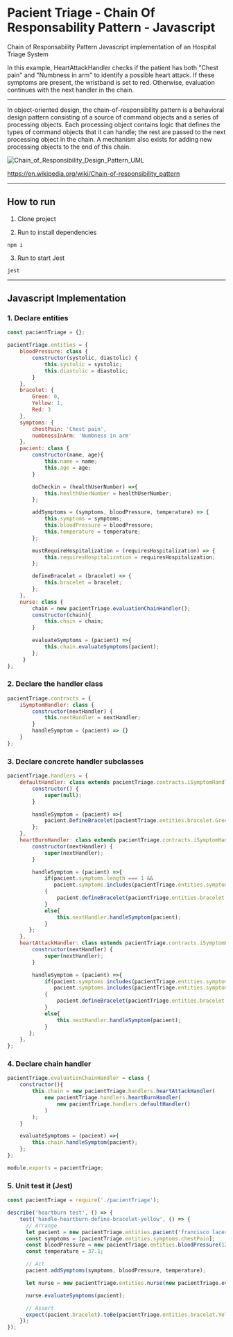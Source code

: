 # Pacient Triage - Chain Of Responsability Pattern - Javascript
Chain of Responsability Pattern Javascript implementation of an Hospital Triage System

In this example, HeartAttackHandler checks if the patient has both "Chest pain" and "Numbness in arm" to identify a possible heart attack. If these symptoms are present, the wristband is set to red. Otherwise, evaluation continues with the next handler in the chain.

------

In object-oriented design, the chain-of-responsibility pattern is a behavioral design pattern consisting of a source of command objects and a series of processing objects. Each processing object contains logic that defines the types of command objects that it can handle; the rest are passed to the next processing object in the chain. A mechanism also exists for adding new processing objects to the end of this chain.

![Chain_of_Responsibility_Design_Pattern_UML](https://upload.wikimedia.org/wikipedia/commons/6/6a/W3sDesign_Chain_of_Responsibility_Design_Pattern_UML.jpg)

https://en.wikipedia.org/wiki/Chain-of-responsibility_pattern

------
## How to run

1. Clone project

2. Run to install dependencies
```npm
npm i
```

3. Run to start Jest
```npm
jest
```

------


## Javascript Implementation

### 1. Declare entities 

```javascript
const pacientTriage = {};

pacientTriage.entities = {
    bloodPressure: class {
        constructor(systolic, diastolic) {
            this.systolic = systolic;
            this.diastolic = diastolic;
        }
    },
    bracelet: {
        Green: 0,
        Yellow: 1,
        Red: 3
    },        
    symptoms: {
        chestPain: 'Chest pain',
        numbnessInArm: 'Numbness in arm'
    },
    pacient: class {
        constructor(name, age){
            this.name = name;
            this.age = age;
        }

        doCheckin = (healthUserNumber) =>{
            this.healthUserNumber = healthUserNumber;
        };

        addSymptoms = (symptoms, bloodPressure, temperature) => {
            this.symptoms = symptoms;
            this.bloodPressure = bloodPressure;
            this.temperature = temperature;
        };

        mustRequireHospitalization = (requiresHospitalization) => {
            this.requiresHospitalization = requiresHospitalization;
        };

        defineBracelet = (bracelet) => {
            this.bracelet = bracelet;
        };
    },
    nurse: class {
        chain = new pacientTriage.evaluationChainHandler();
        constructor(chain){
            this.chain = chain;
        }

        evaluateSymptoms = (pacient) =>{
            this.chain.evaluateSymptoms(pacient);
        };
     }
};
```

### 2. Declare the handler class
```javascript
pacientTriage.contracts = {
    iSymptomHandler: class {
        constructor(nextHandler) {
            this.nextHandler = nextHandler;
        }
        handleSymptom = (pacient) => {}
    }
};
```

### 3. Declare concrete handler subclasses
```javascript
pacientTriage.handlers = {
    defaultHandler: class extends pacientTriage.contracts.iSymptomHandler{
        constructor() {
            super(null);
        }

        handleSymptom = (pacient) =>{
            pacient.DefineBracelet(pacientTriage.entities.bracelet.Green);
        };
    },
    heartBurnHandler: class extends pacientTriage.contracts.iSymptomHandler{
        constructor(nextHandler) {
            super(nextHandler);
        }

        handleSymptom = (pacient) =>{
            if(pacient.symptoms.length === 1 &&
               pacient.symptoms.includes(pacientTriage.entities.symptoms.chestPain))
            {
                pacient.defineBracelet(pacientTriage.entities.bracelet.Yellow);
            }
            else{
                this.nextHandler.handleSymptom(pacient);
            }
       };
    },
    heartAttackHandler: class extends pacientTriage.contracts.iSymptomHandler{
        constructor(nextHandler) {
            super(nextHandler);
        }

        handleSymptom = (pacient) =>{
            if(pacient.symptoms.includes(pacientTriage.entities.symptoms.chestPain) &&
               pacient.symptoms.includes(pacientTriage.entities.symptoms.numbnessInArm))
            {
                pacient.defineBracelet(pacientTriage.entities.bracelet.Red);
            }
            else{
                this.nextHandler.handleSymptom(pacient);
            }
       };
    },
};
```

### 4. Declare chain handler
```javascript
pacientTriage.evaluationChainHandler = class {
    constructor(){
        this.chain = new pacientTriage.handlers.heartAttackHandler(
            new pacientTriage.handlers.heartBurnHandler(
                new pacientTriage.handlers.defaultHandler()
            )
        );
    }

    evaluateSymptoms = (pacient) =>{
        this.chain.handleSymptom(pacient);
    };
};

module.exports = pacientTriage;
```

### 5. Unit test it (Jest)

```javascript
const pacientTriage = require('./pacientTriage');

describe('heartburn test', () => {
    test('handle-heartburn-define-bracelet-yellow', () => {
      // Arrange  
      let pacient = new pacientTriage.entities.pacient('francisco lacerda', 45);
      const symptoms = [pacientTriage.entities.symptoms.chestPain];
      const bloodPressure = new pacientTriage.entities.bloodPressure(120, 80);
      const temperature = 37.1;

      // Act
      pacient.addSymptoms(symptoms, bloodPressure, temperature);

      let nurse = new pacientTriage.entities.nurse(new pacientTriage.evaluationChainHandler());

      nurse.evaluateSymptoms(pacient);

      // Assert
      expect(pacient.bracelet).toBe(pacientTriage.entities.bracelet.Yellow);
    });
});        
```

